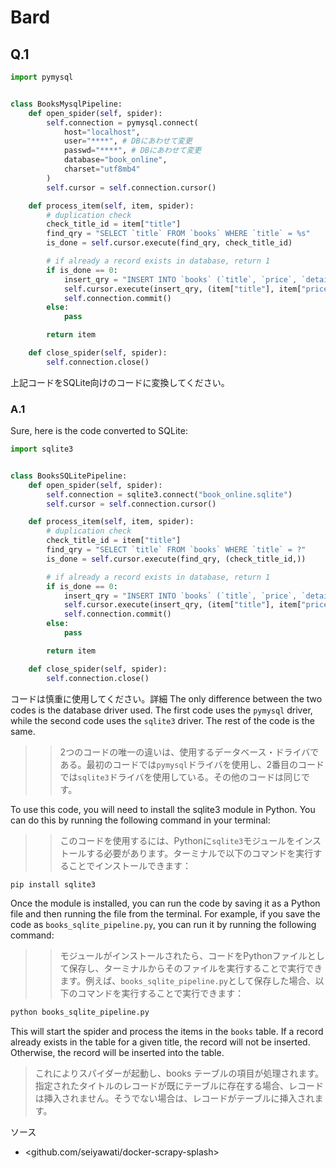# Bard


## Q.1

```python
import pymysql


class BooksMysqlPipeline:
    def open_spider(self, spider):
        self.connection = pymysql.connect(
            host="localhost",
            user="****", # DBにあわせて変更
            passwd="****", # DBにあわせて変更
            database="book_online",
            charset="utf8mb4"
        )
        self.cursor = self.connection.cursor()

    def process_item(self, item, spider):
        # duplication check
        check_title_id = item["title"]
        find_qry = "SELECT `title` FROM `books` WHERE `title` = %s"
        is_done = self.cursor.execute(find_qry, check_title_id)

        # if already a record exists in database, return 1
        if is_done == 0:
            insert_qry = "INSERT INTO `books` (`title`, `price`, `detail_page_url`) VALUES (%s, %s, %s)"
            self.cursor.execute(insert_qry, (item["title"], item["price"], item["detail_page_url"]))
            self.connection.commit()
        else:
            pass

        return item

    def close_spider(self, spider):
        self.connection.close()
```

上記コードをSQLite向けのコードに変換してください。

### A.1

Sure, here is the code converted to SQLite:

```Python
import sqlite3


class BooksSQLitePipeline:
    def open_spider(self, spider):
        self.connection = sqlite3.connect("book_online.sqlite")
        self.cursor = self.connection.cursor()

    def process_item(self, item, spider):
        # duplication check
        check_title_id = item["title"]
        find_qry = "SELECT `title` FROM `books` WHERE `title` = ?"
        is_done = self.cursor.execute(find_qry, (check_title_id,))

        # if already a record exists in database, return 1
        if is_done == 0:
            insert_qry = "INSERT INTO `books` (`title`, `price`, `detail_page_url`) VALUES (?, ?, ?)"
            self.cursor.execute(insert_qry, (item["title"], item["price"], item["detail_page_url"]))
            self.connection.commit()
        else:
            pass

        return item

    def close_spider(self, spider):
        self.connection.close()
```

コードは慎重に使用してください。詳細
The only difference between the two codes is the database driver used. The first code uses the `pymysql` driver, while the second code uses the `sqlite3` driver. The rest of the code is the same.

>> 2つのコードの唯一の違いは、使用するデータベース・ドライバである。最初のコードでは`pymysql`ドライバを使用し、2番目のコードでは`sqlite3`ドライバを使用している。その他のコードは同じです。

To use this code, you will need to install the sqlite3 module in Python. You can do this by running the following command in your terminal:

>> このコードを使用するには、Pythonに`sqlite3`モジュールをインストールする必要があります。ターミナルで以下のコマンドを実行することでインストールできます：

```bash
pip install sqlite3
```

Once the module is installed, you can run the code by saving it as a Python file and then running the file from the terminal. For example, if you save the code as `books_sqlite_pipeline.py`, you can run it by running the following command:

>> モジュールがインストールされたら、コードをPythonファイルとして保存し、ターミナルからそのファイルを実行することで実行できます。例えば、`books_sqlite_pipeline.py`として保存した場合、以下のコマンドを実行することで実行できます：

```bash
python books_sqlite_pipeline.py
```

This will start the spider and process the items in the `books` table. If a record already exists in the table for a given title, the record will not be inserted. Otherwise, the record will be inserted into the table.

> これによりスパイダーが起動し、books テーブルの項目が処理されます。指定されたタイトルのレコードが既にテーブルに存在する場合、レコードは挿入されません。そうでない場合は、レコードがテーブルに挿入されます。

ソース

- <github.com/seiyawati/docker-scrapy-splash>
